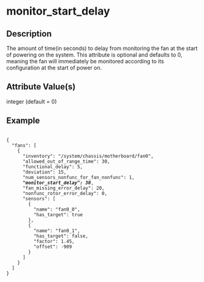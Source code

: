 # monitor_start_delay

## Description
The amount of time(in seconds) to delay from monitoring the fan at the start of
powering on the system. This attribute is optional and defaults to 0, meaning
the fan will immediately be monitored according to its configuration at the
start of power on.

## Attribute Value(s)
integer (default = 0)

## Example
<pre><code>
{
  "fans": [
    {
      "inventory": "/system/chassis/motherboard/fan0",
      "allowed_out_of_range_time": 30,
      "functional_delay": 5,
      "deviation": 15,
      "num_sensors_nonfunc_for_fan_nonfunc": 1,
      <b><i>"monitor_start_delay": 30</i></b>,
      "fan_missing_error_delay": 20,
      "nonfunc_rotor_error_delay": 0,
      "sensors": [
        {
          "name": "fan0_0",
          "has_target": true
        },
        {
          "name": "fan0_1",
          "has_target": false,
          "factor": 1.45,
          "offset": -909
        }
      ]
    }
  ]
}
</code></pre>
